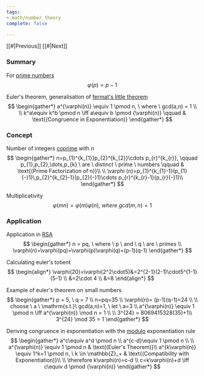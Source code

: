 ```yaml
---
tags:
- math/number_theory
complete: false

---
```


[[#|Previous]]   [[#|Next]]

### Summary
For [prime numbers](/labyrinth/notes/math/others/prime_numbers)
$$
\varphi(p) = p-1
$$

Euler's theorem, generalisation of [fermat's little theorem](/labyrinth/notes/math/others/fermat's_little_theorem)
$$
\begin{gather*}
a^{\varphi(n)} \equiv 1 \pmod n, \ where \ gcd(a,n) = 1 \\
\\
k^a\equiv k^b \pmod n \iff a\equiv b \pmod {\varphi(n)} \qquad & \text{(Congruence in Exponentiation)}
\end{gather*}
$$

### Concept
Number of integers [coprime](/labyrinth/notes/math/others/greatest_common_divisor#^449690) with $n$
$$
\begin{gather*}
n=p_{1}^{k_{1}}p_{2}^{k_{2}}\cdots p_{r}^{k_{r}}, \qquad p_{1},p_{2},\dots,p_{k} \ are \ distinct \ prime \ numbers \qquad & \text{(Prime Factorization of n)}\\
\\
\varphi (n)=p_{1}^{k_{1}-1}(p_{1}{-}1)\,p_{2}^{k_{2}-1}(p_{2}{-}1)\cdots p_{r}^{k_{r}-1}(p_{r}{-}1)\\
\end{gather*}
$$

Multiplicativity
$$
\varphi(mn)=\varphi(m)\varphi(n), \ where \ gcd(m, n) = 1
$$

### Application
Application in [RSA](/labyrinth/notes/math/others/RSA)
$$
\begin{gather*}
n = pq, \ where \ p \ and \ q \ are \ primes \\
\varphi(n)=\varphi(pq)=\varphi(p)\varphi(q)=(p-1)(q-1)
\end{gather*}
$$

Calculating euler's totient
$$
\begin{align*}
\varphi(20)=\varphi(2^2\cdot5)&=2^{2-1}(2-1)\cdot5^{1-1}(5-1) \\
&=2\cdot 4 \\
&=8
\end{align*}
$$

Example of euler's theorem on small numbers
$$
\begin{gather*}
p = 5, \ q = 7 \\
n=pq=35 \\
\varphi(n)= (p-1)(q-1)=24 \\
\\
choose \ a \ \mathrm{s.t.}\ gcd(a,n)=1, \ let \ a=3 \\
a^{\varphi(n)} \equiv 1 \pmod n \iff a^{\varphi(n)} \mod n = 1 \\
\\
3^{24} = 8069415328(35)+1\\
3^{24} \mod 35 = 1
\end{gather*}
$$

Deriving congruence in exponentiation with the [modulo](/labyrinth/notes/math/others/modulo) exponentiation rule
$$
\begin{gather*}
a^c\equiv a^d \pmod n \\
a^{c-d}\equiv 1 \pmod n \\
\\
a^{\varphi(n)} \equiv 1 \pmod n & \text{(Euler's Theorem)}\\
a^{k\varphi(n)} \equiv 1^k=1 \pmod n, \ k \in \mathbb{Z}_+ & \text{(Compatibility with Exponentiation)}\\
\\
\therefore k\varphi(n)=c-d \\
c=k\varphi(n)+d \iff c\equiv d \pmod {\varphi(n)}
\end{gather*}
$$

